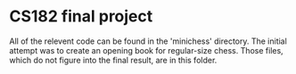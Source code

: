 # CS182 final project

All of the relevent code can be found in the 'minichess' directory. The initial attempt was to create an opening book for regular-size chess. Those files, which do not figure into the final result, are in this folder.